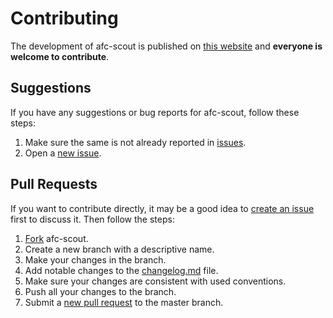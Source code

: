 # Contributing

The development of afc-scout is published on [this website](https://github.com/dominiksalvet/afc-scout) and **everyone is welcome to contribute**.

## Suggestions

If you have any suggestions or bug reports for afc-scout, follow these steps:

1. Make sure the same is not already reported in [issues](https://github.com/dominiksalvet/afc-scout/issues).
2. Open a [new issue](https://github.com/dominiksalvet/afc-scout/issues/new/choose).

## Pull Requests

If you want to contribute directly, it may be a good idea to [create an issue](https://github.com/dominiksalvet/afc-scout/issues/new/choose) first to discuss it. Then follow the steps:

1. [Fork](https://github.com/dominiksalvet/afc-scout/fork) afc-scout.
2. Create a new branch with a descriptive name.
3. Make your changes in the branch.
4. Add notable changes to the [changelog.md](changelog.md) file.
5. Make sure your changes are consistent with used conventions.
6. Push all your changes to the branch.
7. Submit a [new pull request](https://github.com/dominiksalvet/afc-scout/pulls) to the master branch.
